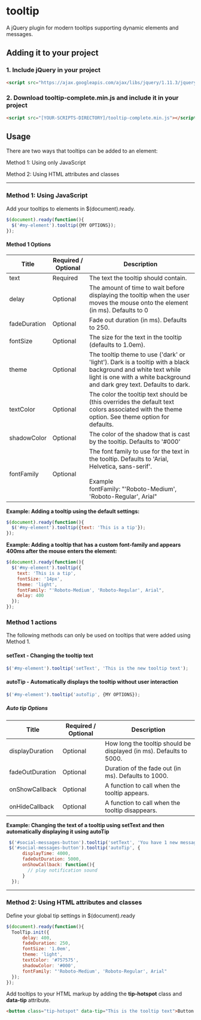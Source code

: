 # tooltip
A jQuery plugin for modern tooltips supporting dynamic elements and messages.

## Adding it to your project
### 1. Include jQuery in your project
```html
<script src="https://ajax.googleapis.com/ajax/libs/jquery/1.11.3/jquery.min.js"></script>
```
### 2. Download tooltip-complete.min.js and include it in your project
```html
<script src="[YOUR-SCRIPTS-DIRECTORY]/tooltip-complete.min.js"></script>
```

## Usage
There are two ways that tooltips can be added to an element:  

Method 1: Using only JavaScript  

Method 2: Using HTML attributes and classes  

---
### Method 1: Using JavaScript
Add your tooltips to elements in $(document).ready.
```javascript
$(document).ready(function(){
  $('#my-element').tooltip({MY OPTIONS});
});
```
#### Method 1 Options
|  Title   | Required / Optional |  Description  |
| -------- | ------------- | ---------------------- |
| text     | Required | The text the tooltip should contain. |
| delay    | Optional | The amount of time to wait before displaying the tooltip when the user moves the mouse onto the element (in ms). Defaults to 0 |
| fadeDuration | Optional | Fade out duration (in ms). Defaults to 250.| 
| fontSize | Optional | The size for the text in the tooltip (defaults to 1.0em). |
| theme    | Optional | The tooltip theme to use ('dark' or 'light'). Dark is a tooltip with a black background and white text while light is one with a white background and dark grey text. Defaults to dark. |
| textColor | Optional | The color the tooltip text should be (this overrides the default text colors associated with the theme option. See theme option for defaults. |
| shadowColor | Optional | The color of the shadow that is cast by the tooltip. Defaults to '#000' | 
| fontFamily | Optional | The font family to use for the text in the tooltip. Defaults to  'Arial, Helvetica, sans-serif'. <br><br>Example<br>fontFamily: "'Roboto-Medium', 'Roboto-Regular', Arial"|

__Example: Adding a tooltip using the default settings:__
```javascript
$(document).ready(function(){
  $('#my-element').tooltip({text: 'This is a tip'});
});
```

__Example: Adding a tooltip that has a custom font-family and appears 400ms after the mouse enters the element:__
```javascript
$(document).ready(function(){
  $('#my-element').tooltip({
    text: 'This is a tip',
    fontSize: '14px',
    theme: 'light',
    fontFamily: "'Roboto-Medium', 'Roboto-Regular', Arial",
    delay: 400
  });
});
```

### Method 1 actions
The following methods can only be used on tooltips that were added using Method 1. 

#### setText - Changing the tooltip text
```javascript
$('#my-element').tooltip('setText', 'This is the new tooltip text');
```
#### autoTip - Automatically displays the tooltip without user interaction
```javascript
$('#my-element').tooltip('autoTip', {MY OPTIONS});
```
##### Auto tip Options
|  Title   | Required / Optional |  Description  |
| -------- | ------------- | ---------------------- |
| displayDuration | Optional | How long the tooltip should be displayed (in ms). Defaults to 5000. |
| fadeOutDuration | Optional | Duration of the fade out (in ms). Defaults to 1000. |
| onShowCallback | Optional | A function to call when the tooltip appears. |
| onHideCallback | Optional | A function to call when the tooltip disappears. |

__Example: Changing the text of a tooltip using setText and then automatically displaying it using autoTip__
```javascript
 $('#social-messages-button').tooltip('setText', 'You have 1 new message');
 $('#social-messages-button').tooltip('autoTip', {
      displayTime: 4000,
      fadeOutDuration: 5000,
      onShowCallback: function(){
        // play notification sound
      }
  });
```

---

### Method 2: Using HTML attributes and classes
Define your global tip settings in $(document).ready
```javascript
$(document).ready(function(){
  ToolTip.init({
      delay: 400,
      fadeDuration: 250,
      fontSize: '1.0em',
      theme: 'light',                   
      textColor: '#757575',
      shadowColor: '#000',
      fontFamily: "'Roboto-Medium', 'Roboto-Regular', Arial"
  });
});
```

Add tooltips to your HTML markup by adding the __tip-hotspot__ class and __data-tip__ attribute.  
```html
<button class="tip-hotspot" data-tip="This is the tooltip text">Button text here</button>
```

